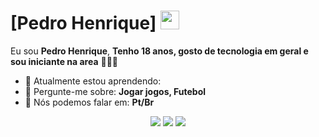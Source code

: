 # [Pedro Henrique] <img src="https://github.com/TheDudeThatCode/TheDudeThatCode/blob/master/Assets/Mario_Hello_Big.gif" width="30px">

Eu sou <strong>Pedro Henrique</strong>, <strong>Tenho 18 anos, gosto de tecnologia em geral e sou iniciante na area</strong> 👨🏻‍💻 

- 🚀 Atualmente estou aprendendo: <strong></strong> 
- 💬 Pergunte-me sobre: <strong>Jogar jogos, Futebol</strong>
- 📣 Nós podemos falar em: <strong>Pt/Br</strong>

<div align="center">

  <a href="#" alt="Gmail">
    <img src="https://img.shields.io/badge/-Gmail-FF0000?style=flat-square&labelColor=FF0000&logo=gmail&logoColor=white&link=LINK-DO-SEU-EMAIL"/></a>

  <a href="#" alt="Linkedin">
    <img src="https://img.shields.io/badge/-Linkedin-0e76a8?style=flat-square&logo=Linkedin&logoColor=white&link="https://www.linkedin.com/in/pedro-henrique-43a835323/"/></a>

  <a href="#" alt="Instagram">
    <img src="https://img.shields.io/badge/-Instagram-DF0174?style=flat-square&labelColor=DF0174&logo=instagram&logoColor=white&link=LINK-DO-SEU-INSTAGRAM"/></a>

</div>
